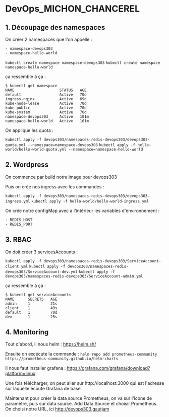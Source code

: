 # DevOps_MICHON_CHANCEREL

## 1. Découpage des namespaces

On créer 2 namespaces que l'on appelle :

    - namespace-devops303
    - namespace-hello-world

`kubectl create namespace namespace-devops303`
`kubectl create namespace namespace-hello-world`

ça ressemble à ça :

```
$ kubectl get namespace
NAME                    STATUS   AGE
default                 Active   70d
ingress-nginx           Active   69d
kube-node-lease         Active   70d
kube-public             Active   70d
kube-system             Active   70d
namespace-devops303     Active   101m
namespace-hello-world   Active   101m
```

On applique les quota :

`kubectl apply -f devops303/namespaces-redis-devops303/devops303-quota.yml --namespace=namespace-devops303`
`kubectl apply -f hello-world/hello-world-quota.yml --namespace=namespace-hello-world`

## 2. Wordpress

On commence par build notre image pour devops303

Puis on crée nos ingress avec les commandes :

`kubectl apply -f devops303/namespaces-redis-devops303/devops303-ingress.yml`
`kubectl apply -f hello-world/hello-world-ingress.yml`

On crée notre configMap avec à l'intérieur les variables d'environnement : 

    - REDIS_HOST
    - REDIS_PORT
  

## 3. RBAC

On doit créer 3 servicesAccounts : 

`kubectl apply -f devops303/namespaces-redis-devops303/ServiceAccount-client.yml`
`kubectl apply -f devops303/namespaces-redis-devops303/ServiceAccount-dev.yml`
`kubectl apply -f devops303/namespaces-redis-devops303/ServiceAccount-admin.yml`

ça ressemble à ça :

```
$ kubectl get serviceAccounts
NAME      SECRETS   AGE
admin     1         21s
client    1         49s
default   1         70d
dev       1         25s
```

## 4. Monitoring

Tout d'abord, il nous helm : https://helm.sh/

Ensuite on excécute la commande :
`helm repo add prometheus-community https://prometheus-community.github.io/helm-charts`

Il nous faut installer grafana : https://grafana.com/grafana/download?platform=linux

Une fois télécharger, on peut aller sur http://localhost:3000 qui est l'adresse sur laquelle écoute Grafana de base

Maintenant pour créer la data source Prometheus, on va sur l'icone de paramètre, puis sur data source.
Add Data Source et choisir Prometheus.
On choisi notre URL, ici http://devops303.gautjam